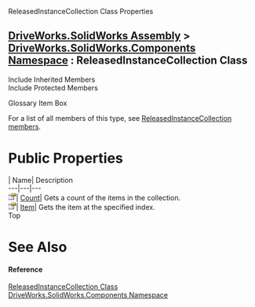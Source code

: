 ReleasedInstanceCollection Class Properties   
  
[DriveWorks.SolidWorks Assembly](topic13342.md) > [DriveWorks.SolidWorks.Components Namespace](topic13925.md) : ReleasedInstanceCollection Class  
---  
  
Include Inherited Members    
Include Protected Members    


Glossary Item Box

For a list of all members of this type, see [ReleasedInstanceCollection members](topic14955.md).

# Public Properties

| Name| Description  
---|---|---  
![Public Property](dotnetimages/publicProperty.gif)| [Count](topic14966.md)| Gets a count of the items in the collection.   
![Public Property](dotnetimages/publicProperty.gif)| [Item](topic14967.md)| Gets the item at the specified index.   
Top

# See Also

#### Reference

[ReleasedInstanceCollection Class](topic14954.md)   
[DriveWorks.SolidWorks.Components Namespace](topic13925.md)



